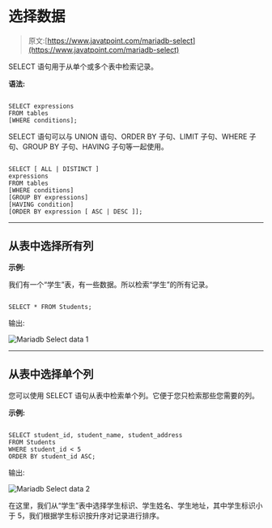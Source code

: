 # 选择数据

> 原文:[https://www.javatpoint.com/mariadb-select](https://www.javatpoint.com/mariadb-select)

SELECT 语句用于从单个或多个表中检索记录。

**语法:**

```

SELECT expressions
FROM tables
[WHERE conditions]; 

```

SELECT 语句可以与 UNION 语句、ORDER BY 子句、LIMIT 子句、WHERE 子句、GROUP BY 子句、HAVING 子句等一起使用。

```

SELECT [ ALL | DISTINCT ]
expressions
FROM tables
[WHERE conditions]
[GROUP BY expressions]
[HAVING condition]
[ORDER BY expression [ ASC | DESC ]]; 

```

* * *

## 从表中选择所有列

**示例:**

我们有一个“学生”表，有一些数据。所以检索“学生”的所有记录。

```

SELECT * FROM Students; 

```

输出:

![Mariadb Select data 1](../Images/26ac8c76a816d6b8d870cf44c58ddf7b.png)

* * *

## 从表中选择单个列

您可以使用 SELECT 语句从表中检索单个列。它便于您只检索那些您需要的列。

**示例:**

```

SELECT student_id, student_name, student_address
FROM Students
WHERE student_id < 5
ORDER BY student_id ASC;

```

输出:

![Mariadb Select data 2](../Images/d343f8697d29989f59609e06332bdf44.png)

在这里，我们从“学生”表中选择学生标识、学生姓名、学生地址，其中学生标识小于 5，我们根据学生标识按升序对记录进行排序。